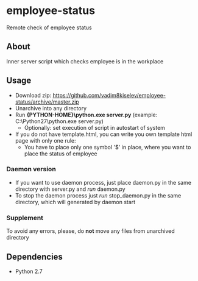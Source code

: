 employee-status
=======
Remote check of employee status

## About
Inner server script which checks employee is in the workplace

## Usage
- Download zip: https://github.com/vadim8kiselev/employee-status/archive/master.zip
- Unarchive into any directory
- Run **{PYTHON-HOME}\python.exe server.py** (example: C:\Python27\python.exe server.py)
  - Optionally: set execution of script in autostart of system 
- If you do not have template.html, you can write you own template html page with only one rule:
  - You have to place only one symbol '$' in place, where you want to place the status of employee

### Daemon version
- If you want to use daemon process, just place daemon.py in the same directory with server.py and *run* daemon.py
- To stop the daemon process just *run* stop_daemon.py in the same directory, which will generated by daemon start

### Supplement
To avoid any errors, please, do **not** move any files from unarchived directory

## Dependencies
- Python 2.7
